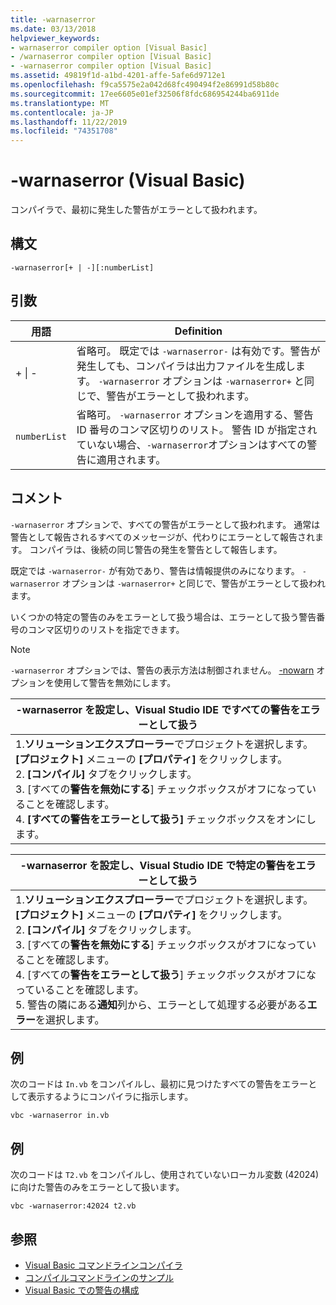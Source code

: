 ```yaml
---
title: -warnaserror
ms.date: 03/13/2018
helpviewer_keywords:
- warnaserror compiler option [Visual Basic]
- /warnaserror compiler option [Visual Basic]
- -warnaserror compiler option [Visual Basic]
ms.assetid: 49819f1d-a1bd-4201-affe-5afe6d9712e1
ms.openlocfilehash: f9ca5575e2a042d68fc490494f2e86991d58b80c
ms.sourcegitcommit: 17ee6605e01ef32506f8fdc686954244ba6911de
ms.translationtype: MT
ms.contentlocale: ja-JP
ms.lasthandoff: 11/22/2019
ms.locfileid: "74351708"
---
```

# <a name="-warnaserror-visual-basic"></a>-warnaserror (Visual Basic)
コンパイラで、最初に発生した警告がエラーとして扱われます。  
  
## <a name="syntax"></a>構文  
  
```console  
-warnaserror[+ | -][:numberList]  
```  
  
## <a name="arguments"></a>引数  
  
|用語|Definition|  
|---|---|  
|+ &#124; -|省略可。 既定では `-warnaserror-` は有効です。警告が発生しても、コンパイラは出力ファイルを生成します。 `-warnaserror` オプションは `-warnaserror+` と同じで、警告がエラーとして扱われます。|  
|`numberList`|省略可。 `-warnaserror` オプションを適用する、警告 ID 番号のコンマ区切りのリスト。 警告 ID が指定されていない場合、`-warnaserror`オプションはすべての警告に適用されます。|  
  
## <a name="remarks"></a>コメント  
 `-warnaserror` オプションで、すべての警告がエラーとして扱われます。 通常は警告として報告されるすべてのメッセージが、代わりにエラーとして報告されます。 コンパイラは、後続の同じ警告の発生を警告として報告します。  
  
 既定では `-warnaserror-` が有効であり、警告は情報提供のみになります。 `-warnaserror` オプションは `-warnaserror+` と同じで、警告がエラーとして扱われます。  
  
 いくつかの特定の警告のみをエラーとして扱う場合は、エラーとして扱う警告番号のコンマ区切りのリストを指定できます。  
  
> [!NOTE]
> `-warnaserror` オプションでは、警告の表示方法は制御されません。 [-nowarn](../../../visual-basic/reference/command-line-compiler/nowarn.md) オプションを使用して警告を無効にします。  
  
|-warnaserror を設定し、Visual Studio IDE ですべての警告をエラーとして扱う|  
|---|  
|1.**ソリューションエクスプローラー**でプロジェクトを選択します。 **[プロジェクト]** メニューの **[プロパティ]** をクリックします。 <br />2. **[コンパイル]** タブをクリックします。<br />3. [すべての**警告を無効にする**] チェックボックスがオフになっていることを確認します。<br />4. **[すべての警告をエラーとして扱う]** チェックボックスをオンにします。|  
  
|-warnaserror を設定し、Visual Studio IDE で特定の警告をエラーとして扱う|  
|---|  
|1.**ソリューションエクスプローラー**でプロジェクトを選択します。 **[プロジェクト]** メニューの **[プロパティ]** をクリックします。<br />2. **[コンパイル]** タブをクリックします。<br />3. [すべての**警告を無効にする**] チェックボックスがオフになっていることを確認します。<br />4. [すべての**警告をエラーとして扱う**] チェックボックスがオフになっていることを確認します。<br />5. 警告の隣にある**通知**列から、エラーとして処理する必要がある**エラー**を選択します。|  
  
## <a name="example"></a>例  
 次のコードは `In.vb` をコンパイルし、最初に見つけたすべての警告をエラーとして表示するようにコンパイラに指示します。  
  
```console
vbc -warnaserror in.vb  
```  
  
## <a name="example"></a>例  
 次のコードは `T2.vb` をコンパイルし、使用されていないローカル変数 (42024) に向けた警告のみをエラーとして扱います。  
  
```console
vbc -warnaserror:42024 t2.vb  
```  
  
## <a name="see-also"></a>参照

- [Visual Basic コマンドラインコンパイラ](../../../visual-basic/reference/command-line-compiler/index.md)
- [コンパイルコマンドラインのサンプル](../../../visual-basic/reference/command-line-compiler/sample-compilation-command-lines.md)
- [Visual Basic での警告の構成](/visualstudio/ide/configuring-warnings-in-visual-basic)
